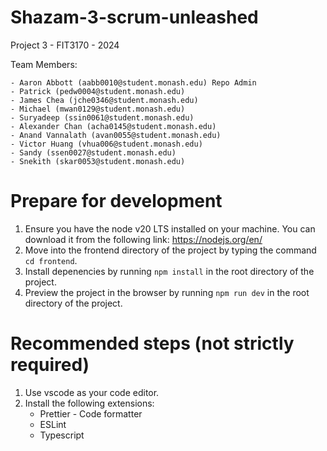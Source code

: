 # Shazam-3-scrum-unleashed

Project 3 - FIT3170 - 2024

Team Members:

    - Aaron Abbott (aabb0010@student.monash.edu) Repo Admin
    - Patrick (pedw0004@student.monash.edu)
    - James Chea (jche0346@student.monash.edu)
    - Michael (mwan0129@student.monash.edu)
    - Suryadeep (ssin0061@student.monash.edu)
    - Alexander Chan (acha0145@student.monash.edu)
    - Anand Vannalath (avan0055@student.monash.edu)
    - Victor Huang (vhua006@student.monash.edu)
    - Sandy (ssen0027@student.monash.edu)
    - Snekith (skar0053@student.monash.edu)

# Prepare for development

1. Ensure you have the node v20 LTS installed on your machine. You can download it from the following link: https://nodejs.org/en/
2. Move into the frontend directory of the project by typing the command `cd frontend`.
3. Install depenencies by running `npm install` in the root directory of the project.
4. Preview the project in the browser by running `npm run dev` in the root directory of the project.

# Recommended steps (not strictly required)

1. Use vscode as your code editor.
2. Install the following extensions:
   - Prettier - Code formatter
   - ESLint
   - Typescript
